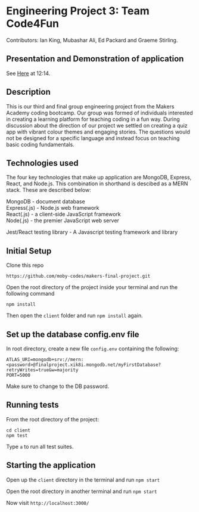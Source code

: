 # Engineering Project 3: Team Code4Fun

Contributors: Ian King, Mubashar Ali, Ed Packard and Graeme Stirling.

## Presentation and Demonstration of application
See [Here](https://www.youtube.com/watch?v=SroOXuwUyO0&t=1300s) at 12:14.

## Description

This is our third and final group engineering project from the Makers Academy coding bootcamp. Our group was formed of individuals interested in creating a learning platform for teaching coding in a fun way. During discussion about the direction of our project we settled on creating a quiz app with vibrant colour themes and engaging stories. The questions would not be designed for a specific language and instead focus on teaching basic coding fundamentals.

## Technologies used

The four key technologies that make up application are MongoDB, Express, React, and Node.js. This combination in shorthand is descibed as a MERN stack. These are described below:

MongoDB - document database <br />
Express(.js) - Node.js web framework <br />
React(.js) - a client-side JavaScript framework <br />
Node(.js) - the premier JavaScript web server <br />

Jest/React testing library - A Javascript testing framework and library

## Initial Setup

Clone this repo

```
https://github.com/moby-codes/makers-final-project.git
```

Open the root directory of the project inside your terminal and run the following command

```
npm install
```

Then open the `client` folder and run `npm install` again.

## Set up the database config.env file

In root directory, create a new file `config.env` containing the following:

```
ATLAS_URI=mongodb+srv://mern:<password>@finalproject.xik8i.mongodb.net/myFirstDatabase?retryWrites=true&w=majority
PORT=5000
```

Make sure to change <password> to the DB password.

## Running tests

From the root directory of the project:

```
cd client
npm test
```

Type `a` to run all test suites.

## Starting the application

Open up the `client` directory in the terminal and run `npm start`

Open the root directory in another terminal and run `npm start`

Now visit `http://localhost:3000/`
